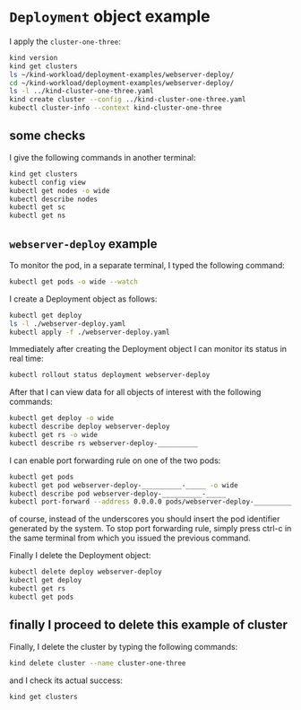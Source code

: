 # `Deployment` object example

I apply the `cluster-one-three`:

```bash
kind version
kind get clusters
ls ~/kind-workload/deployment-examples/webserver-deploy/
cd ~/kind-workload/deployment-examples/webserver-deploy/
ls -l ../kind-cluster-one-three.yaml
kind create cluster --config ../kind-cluster-one-three.yaml
kubectl cluster-info --context kind-cluster-one-three
```

## some checks

I give the following commands in another terminal:

```bash
kind get clusters
kubectl config view
kubectl get nodes -o wide
kubectl describe nodes
kubectl get sc
kubectl get ns
```

## `webserver-deploy` example

To monitor the pod, in a separate terminal, I typed the following command:

```bash
kubectl get pods -o wide --watch
```

I create a Deployment object as follows:

```bash
kubectl get deploy
ls -l ./webserver-deploy.yaml
kubectl apply -f ./webserver-deploy.yaml
```

Immediately after creating the Deployment object I can monitor its status in real time:

```bash
kubectl rollout status deployment webserver-deploy
```

After that I can view data for all objects of interest with the following commands:

```bash
kubectl get deploy -o wide
kubectl describe deploy webserver-deploy
kubectl get rs -o wide
kubectl describe rs webserver-deploy-__________
```

I can enable port forwarding rule on one of the two pods:

```bash
kubectl get pods
kubectl get pod webserver-deploy-__________-_____ -o wide
kubectl describe pod webserver-deploy-__________-_____
kubectl port-forward --address 0.0.0.0 pods/webserver-deploy-__________-_____ 8080:80
```

of course, instead of the underscores you should insert the pod identifier generated by the system.
To stop port forwarding rule, simply press ctrl-c in the same terminal from which you issued the previous command.

Finally I delete the Deployment object:

```bash
kubectl delete deploy webserver-deploy
kubectl get deploy
kubectl get rs
kubectl get pods
```

## finally I proceed to delete this example of cluster

Finally, I delete the cluster by typing the following commands:

```bash
kind delete cluster --name cluster-one-three
```

and I check its actual success:

```bash
kind get clusters
```
